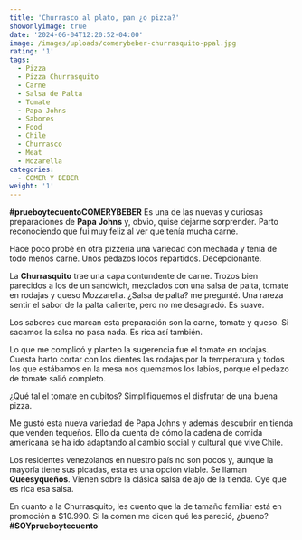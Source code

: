 ```yaml
---
title: 'Churrasco al plato, pan ¿o pizza?'
showonlyimage: true
date: '2024-06-04T12:20:52-04:00'
image: /images/uploads/comerybeber-churrasquito-ppal.jpg
rating: '1'
tags:
  - Pizza
  - Pizza Churrasquito
  - Carne
  - Salsa de Palta
  - Tomate
  - Papa Johns
  - Sabores
  - Food
  - Chile
  - Churrasco
  - Meat
  - Mozarella
categories:
  - COMER Y BEBER
weight: '1'
---
```

**\#prueboytecuentoCOMERYBEBER** Es una de las nuevas y curiosas preparaciones de **Papa Johns** y, obvio, quise dejarme sorprender. Parto reconociendo que fui muy feliz al ver que tenía mucha carne.

<!--more-->

Hace poco probé en otra pizzería una variedad con mechada y tenía de todo menos carne. Unos pedazos locos repartidos. Decepcionante.

La **Churrasquito** trae una capa contundente de carne. Trozos bien parecidos a los de un sandwich, mezclados con una salsa de palta, tomate en rodajas y queso Mozzarella. ¿Salsa de palta? me pregunté. Una rareza sentir el sabor de la palta caliente, pero no me desagradó. Es suave.

Los sabores que marcan esta preparación son la carne, tomate y queso. Si sacamos la salsa no pasa nada. Es rica así también.

Lo que me complicó y planteo la sugerencia fue el tomate en rodajas. Cuesta harto cortar con los dientes las rodajas por la temperatura y todos los que estábamos en la mesa nos quemamos los labios, porque el pedazo de tomate salió completo.

¿Qué tal el tomate en cubitos? Simplifiquemos el disfrutar de una buena pizza.

Me gustó esta nueva variedad de Papa Johns y además descubrir en tienda que venden tequeños. Ello da cuenta de cómo la cadena de comida americana se ha ido adaptando al cambio social y cultural que vive Chile.

Los residentes venezolanos en nuestro país no son pocos y, aunque la mayoría tiene sus picadas, esta es una opción viable. Se llaman **Queesyqueños**. Vienen sobre la clásica salsa de ajo de la tienda. Oye que es rica esa salsa.

En cuanto a la Churrasquito, les cuento que la de tamaño familiar está en promoción a $10.990. Si la comen me dicen qué les pareció, ¿bueno? **\#SOYprueboytecuento**

